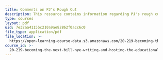 ```yaml
---
title: Comments on PJ's Rough Cut
description: This resource contains information regarding PJ's rough cut.
type: courses
layout: pdf
uid: 7e32aa4115bc210a9ae82862f0acc6c0
file_type: application/pdf
file_location: >-
  https://open-learning-course-data.s3.amazonaws.com/20-219-becoming-the-next-bill-nye-writing-and-hosting-the-educational-show-january-iap-2015/7e32aa4115bc210a9ae82862f0acc6c0_MIT20_219IAP15_PJcom.pdf
course_id: >-
  20-219-becoming-the-next-bill-nye-writing-and-hosting-the-educational-show-january-iap-2015
---
```

